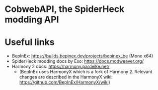 # CobwebAPI, the SpiderHeck modding API

# Useful links
- BepInEx: <https://builds.bepinex.dev/projects/bepinex_be> (Mono x64)
- SpiderHeck modding docs by Exo: https://docs.modweaver.org/
- Harmony 2 docs: <https://harmony.pardeike.net/>
  - (BepInEx uses HarmonyX which is a fork of Harmony 2. Relevant changes are
  described in the HarmonyX wiki: <https://github.com/BepInEx/HarmonyX/wiki>)

